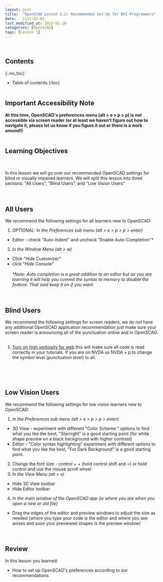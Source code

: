 ```yaml
---
layout: post
title:  "OpenSCAD Lesson 1.2: Recommended Set Up for BVI Programmers"
date:   1111-01-03
last_modified_at: 2023-01-10
categories: [OpenSCAD]
tags: [Lesson 1]
---
```


<br>

## Contents
{:.no_toc}
* Table of contents
{:toc}
<br><br>

## Important Accessibility Note
**At this time, OpenSCAD's preferences menu (alt > e > p > p) is not accessible via screen reader (or at least we haven't figure out how to navigate it, please let us know if you figure it out or there is a work around!)**
<br><br>

## Learning Objectives
<br><br>
In this lesson we will go over our recommended OpenSCAD settings for blind or visually impaired learners. We will split this lesson into three sections: "All Users", "Blind Users", and "Low Vision Users"
<br><br><br>

## All Users
We recommend the following settings for all learners new to OpenSCAD:
1. *OPTIONAL: In the Preferences sub menu (alt > e > p > p > enter)*
  - Editor - check "Auto-Indent" and uncheck "Enable Auto-Completion"*
2. *In the Window Menu (alt > w)*
  - Click "Hide Customizer"
  - click "Hide Console"
<br><br>
**Note: Auto completion is a great addition to an editor but as you are learning it will help you commit the syntax to memory to disable the feature. That said keep it on if you want.*
<br><br><br>

## Blind Users
We recommend the following settings for screen readers, we do not have any additional OpenSCAD application recommendation just make sure your screen reader is announcing all of the punctuation online and in OpenSCAD. 
<br><br>

1. [Turn on high verbosity for web](https://www.freedomscientific.com/SurfsUp/Web_Verbosity.htm) this will make sure all code is read correctly in your tutorials. If you are on NVDA us NVDA + p to change the symbol level (punctuation level) to all.

<br><br><br>

## Low Vision Users
We recommend the following settings for low vision learners new to OpenSCAD:
1. *In the Preferences sub menu (alt > e > p > p > enter)* 
  - 3D View - experiment with different "Color Scheme:" options to find what you like the best, "Starnight" is a good starting point (for white shape preview on a black background with higher contrast)
  - Editor - "Color syntax highlighting" experiment with different options to find what you like the best, "For Dark Background" is a good starting point.
2. Change the font size - control + + (hold control shift and =) or hold control and use the mouse scroll wheel
3. *In the View Menu (alt > v)*
  - Hide 3D View toolbar
  - Hide Editor toolbar
4. *In the main window of the OpenSCAD app (ie where you are when you open a new or old file)*
  - Drag the edges of the editor and preview windows to adjust the size as needed (where you type your code is the editor and where you see axises and soon your previewed shapes is the preview window)
<br><br><br>


## Review
In this lesson you learned:
- How to set up OpenSCAD's preferences according to our recommendations 
<br><br><br>

